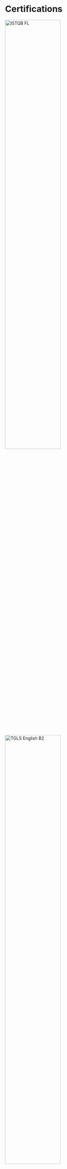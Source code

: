 # Certifications

<img alt="ISTQB FL" src="https://user-images.githubusercontent.com/80547490/219703386-33cdbd51-6f6c-44a0-bce4-71d768b84479.jpg" width=60% height=60%>

<img alt="TGLS English B2" src="https://user-images.githubusercontent.com/80547490/219703431-6f4bea76-9e43-4c8d-b284-a0f681b45017.jpg" width=60% height=60%>

<img alt="PM" src="https://user-images.githubusercontent.com/80547490/220617585-addf63d2-73cf-4f6b-a899-1cfb833185df.jpg" width=60% height=60%>
